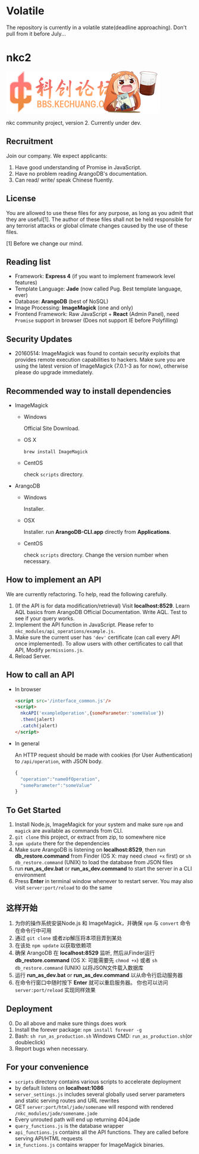 # Volatile

The repository is currently in a volatile state(deadline approaching). Don't pull from it before July...

# nkc2

![bannerlogo](/resources/kclogo_umaru1_nc.png)

nkc community project, version 2.
Currently under dev.

## Recruitment

Join our company. We expect applicants:

1. Have good understanding of Promise in JavaScript.
2. Have no problem reading ArangoDB's documentation.
3. Can read/ write/ speak Chinese fluently.

## License
You are allowed to use these files for any purpose, as long as you admit that they are useful[1].
The author of these files shall not be held responsible for any terrorist attacks or global climate changes caused by the use of these files.

[1] Before we change our mind.

## Reading list
- Framework: **Express 4** (if you want to implement framework level features)
- Template Language: **Jade** (now called Pug. Best template language, ever)
- Database: **ArangoDB** (best of NoSQL)
- Image Processing: **ImageMagick** (one and only)
- Frontend Framework: Raw JavaScript + **React** (Admin Panel), need `Promise` support in browser (Does not support IE before Polyfilling)

## Security Updates

- 20160514: ImageMagick was found to contain security exploits that provides
  remote execution capabilities to hackers.
  Make sure you are using the latest version of ImageMagick (7.0.1-3 as for now), otherwise please do upgrade immediately.

## Recommended way to install dependencies
- ImageMagick
  - Windows

    Official Site Download.
  - OS X

    `brew install ImageMagick`
  - CentOS

    check `scripts` directory.

- ArangoDB
  - Windows

    Installer.
  - OSX

    Installer. run **ArangoDB-CLI.app** directly from **Applications**.
  - CentOS

    check `scripts` directory. Change the version number when necessary.


## How to implement an API

We are currently refactoring. To help, read the following carefully.

1. (If the API is for data modification/retrieval) Visit __localhost:8529__. Learn AQL basics from ArangoDB Official Documentation. Write AQL. Test to see if your query works.
2. Implement the API function in JavaScript. Please refer to `nkc_modules/api_operations/example.js`.
3. Make sure the current user has `'dev'` certificate (can call every API once implemented). To allow users with other certificates to call that API, Modify `permissions.js`.
4. Reload Server.

## How to call an API
- In browser
  ````html
  <script src='/interface_common.js'/>
  <script>
    nkcAPI('exampleOperation',{someParameter:'someValue'})
    .then(jalert)
    .catch(jalert)
  </script>
  ````

- In general

  An HTTP request should be made with cookies (for User Authentication) to `/api/operation`, with JSON body.
  ````javascript
  {
    "operation":"nameOfOperation",
    "someParameter":"someValue"
  }
  ````

## To Get Started
1. Install Node.js, ImageMagick for your system and make sure `npm` and `magick` are available as commands from CLI.
2. `git clone` this project, or extract from zip, to somewhere nice
3. `npm update` there for the dependencies
4. Make sure ArangoDB is listening on __localhost:8529__, then run __db_restore.command__ from Finder (OS X: may need `chmod +x` first) or `sh db_restore.command` (UNIX) to load the database from JSON files
5. run __run_as_dev.bat__ or __run_as_dev.command__ to start the server in a CLI environment
6. Press **Enter** in terminal window whenever to restart server. You may also visit `server:port/reload` to do the same


## 这样开始
1. 为你的操作系统安装Node.js 和 ImageMagick，并确保 `npm` 与 `convert` 命令在命令行中可用
2. 通过 `git clone` 或者zip解压将本项目弄到某处
3. 在该处 `npm update` 以获取依赖项
4. 确保 ArangoDB 在 __localhost:8529__ 监听, 然后从Finder运行 __db_restore.command__ (OS X: 可能需要先 `chmod +x`) 或者 `sh db_restore.command` (UNIX) 以将JSON文件载入数据库
5. 运行 __run_as_dev.bat__ or __run_as_dev.command__ 以从命令行启动服务器
6. 在命令行窗口中随时按下 **Enter** 就可以重启服务器。 你也可以访问 `server:port/reload` 实现同样效果

## Deployment
0. Do all above and make sure things does work
1. Install the forever package: `npm install forever -g`
2. Bash: `sh run_as_production.sh` Windows CMD: `run_as_production.sh`(or doubleclick)
3. Report bugs when necessary.


## For your convenience
- `scripts` directory contains various scripts to accelerate deployment
- by default listens on __localhost:1086__
- `server_settings.js` includes several globally used server parameters and static serving routes and URL rewrites
- GET `server:port/html/jade/somename` will respond with rendered `/nkc_modules/jade/somename.jade`
- Every unrouted path will end up returning 404.jade
- `query_functions.js` is the database wrapper
- `api_functions.js` contains all the API functions. They are called before serving API/HTML requests
- `im_functions.js` contains wrapper for ImageMagick binaries.
